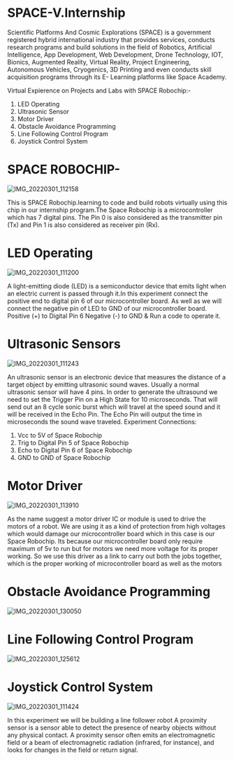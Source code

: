# SPACE-V.Internship
Scientific Platforms And Cosmic Explorations (SPACE) is a government registered hybrid international industry that provides services, conducts research programs and build solutions in the field of Robotics, Artificial Intelligence, App Development, Web Development, Drone Technology, IOT, Bionics, Augmented Reality, Virtual Reality, Project Engineering, Autonomous Vehicles, Cryogenics, 3D Printing and even conducts skill acquisition programs through its E- Learning platforms like Space Academy.

Virtual Expierence on Projects and Labs with SPACE Robochip:-
1) LED Operating 
2) Ultrasonic Sensor
3) Motor Driver
4) Obstacle Avoidance Programming
5) Line Following Control Program
6) Joystick Control System

# SPACE ROBOCHIP-

![IMG_20220301_112158](https://user-images.githubusercontent.com/98326728/156113155-513cd7ff-e79a-4eaf-a8d7-e5572c02e1b3.jpg)

This is SPACE Robochip.learning to code and build robots virtually using this chip in our internship program.The Space Robochip is a microcontroller which has 7 digital pins. The Pin 0 is also considered as the transmitter pin (Tx) and Pin 1 is also considered as receiver pin (Rx).

# LED Operating

![IMG_20220301_111200](https://user-images.githubusercontent.com/98326728/156113470-71c944bc-ce5d-45e1-9d1d-180774c77b73.jpg)

A light-emitting diode (LED) is a semiconductor device that emits light when an electric current is passed through it.In this experiment connect the positive end to digital pin 6 of our microcontroller board. As well as we will connect the negative pin of LED to GND of our microcontroller board. Positive (+) to Digital Pin 6 Negative (-) to GND & Run a code to operate it.

# Ultrasonic Sensors

![IMG_20220301_111243](https://user-images.githubusercontent.com/98326728/156113889-81bbbbc4-b26d-47b4-8556-5136cea631ed.jpg)

An ultrasonic sensor is an electronic device that measures the distance of a target object by emitting ultrasonic sound waves. Usually a normal ultrasonic sensor will have 4 pins. In order to generate the ultrasound we need to set the Trigger Pin on a High State for 10 microseconds. That will send out an 8 cycle sonic burst which will travel at the speed sound and it will be received in the Echo Pin. The Echo Pin will output the time in microseconds the sound wave traveled.
Experiment Connections:
1) Vcc to 5V of Space Robochip
2) Trig to Digital Pin 5 of Space Robochip
3) Echo to Digital Pin 6 of Space Robochip
4) GND to GND of Space Robochip

# Motor Driver

![IMG_20220301_113910](https://user-images.githubusercontent.com/98326728/156114801-ac2a7a3e-0e0f-43dd-908d-d88b10e92f09.jpg)

As the name suggest a motor driver IC or module is used to drive the motors of a robot. We are using it as a kind of protection from high voltages which would damage our microcontroller board which in this case is our Space Robochip. Its because our microcontroller board only require maximum of 5v to run but for motors we need more voltage for its proper working. So we use this driver as a link to carry out both the jobs together, which is the proper working of microcontroller board as well as the motors

# Obstacle Avoidance Programming

![IMG_20220301_130050](https://user-images.githubusercontent.com/98326728/156124677-c147f08d-c9d4-4174-a244-3c70eadbe156.jpg)

# Line Following Control Program

![IMG_20220301_125612](https://user-images.githubusercontent.com/98326728/156124031-0933d0ed-fbca-426e-8463-244d254498d5.jpg)

# Joystick Control System

![IMG_20220301_111424](https://user-images.githubusercontent.com/98326728/156124204-334edbee-61cf-4477-a505-9ad24d6f1a1a.jpg)

In this experiment we will be building a line follower robot A proximity sensor is a sensor able to detect the presence of nearby objects without any physical contact. A proximity sensor often emits an electromagnetic field or a beam of electromagnetic radiation (infrared, for instance), and looks for changes in the field or return signal.

